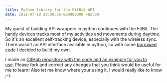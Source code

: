```yaml
---
title: Python library for the FitBit API
date: 2011-07-18 20:50:56.000000000 +02:00
---
```

My quest of building API wrappers in python continues with the FitBit. The handy devices tracks most of my activities and movements during daytime. So it's an excellent self-tracking device, especially with the wireless sync. There wasn't an API interface available in python, so with some [borrowed code](https://groups.google.com/group/fitbit-api/browse_thread/thread/0a45d0ebed3ebccb) I decided to build my own.

I made an [GitHub repository with the code and an example for you to use](https://github.com/jplattel/FitBit.py). Please fork and correct any changes that you think would be useful for me to learn! Also let me know where your using it, I would really like to know ;-).